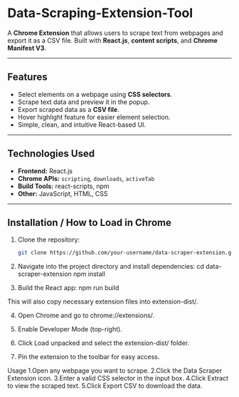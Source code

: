 # Data-Scraping-Extension-Tool

A **Chrome Extension** that allows users to scrape text from webpages and export it as a CSV file. Built with **React.js**, **content scripts**, and **Chrome Manifest V3**.

---

## **Features**

- Select elements on a webpage using **CSS selectors**.
- Scrape text data and preview it in the popup.
- Export scraped data as a **CSV file**.
- Hover highlight feature for easier element selection.
- Simple, clean, and intuitive React-based UI.

---

## **Technologies Used**

- **Frontend:** React.js  
- **Chrome APIs:** `scripting`, `downloads`, `activeTab`  
- **Build Tools:** react-scripts, npm  
- **Other:** JavaScript, HTML, CSS

---

## **Installation / How to Load in Chrome**

1. Clone the repository:
   ```bash
   git clone https://github.com/your-username/data-scraper-extension.git

2. Navigate into the project directory and install dependencies:
cd data-scraper-extension
npm install

3. Build the React app:
npm run build

This will also copy necessary extension files into extension-dist/.

4. Open Chrome and go to chrome://extensions/.

5. Enable Developer Mode (top-right).

6. Click Load unpacked and select the extension-dist/ folder.

7. Pin the extension to the toolbar for easy access.


Usage
1.Open any webpage you want to scrape.
2.Click the Data Scraper Extension icon.
3.Enter a valid CSS selector in the input box.
4.Click Extract to view the scraped text.
5.Click Export CSV to download the data.
